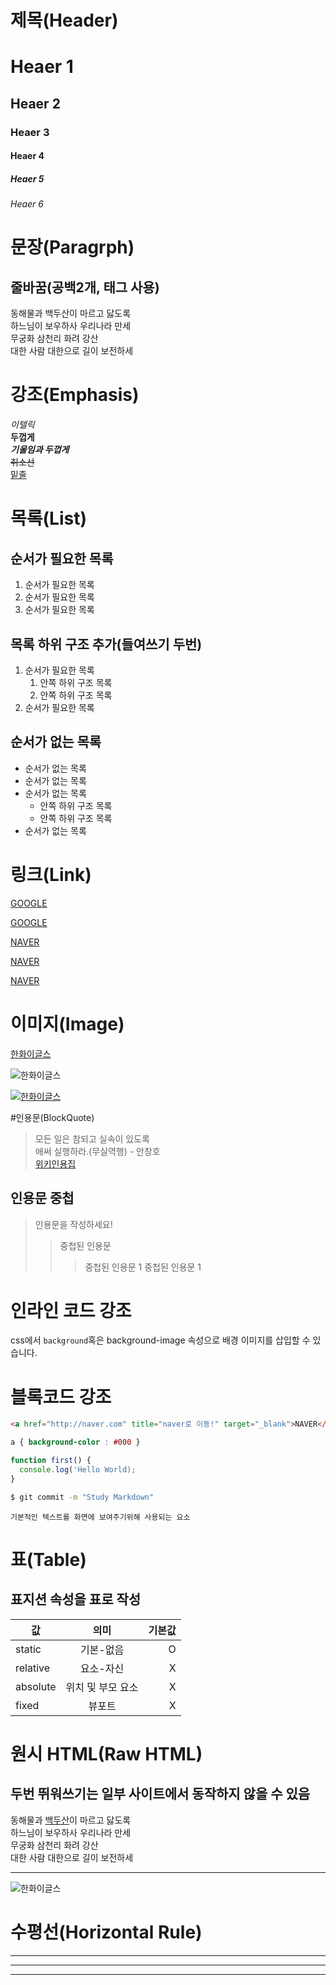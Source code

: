 # 제목(Header)
# Heaer 1
## Heaer 2
### Heaer 3
#### Heaer 4
##### Heaer 5
###### Heaer 6

# 문장(Paragrph)
## 줄바꿈(공백2개, 태그 사용)
동해물과 백두산이 마르고 닳도록  
하느님이 보우하사 우리나라 만세<br />
무궁화 삼천리 화려 강산<br />
대한 사람 대한으로 길이 보전하세

# 강조(Emphasis)
_이텔릭_<br />
**두껍게**  
**_기울임과 두껍게_**  
~~취소선~~  
<u>밑줄</u>

# 목록(List)
## 순서가 필요한 목록
1. 순서가 필요한 목록
1. 순서가 필요한 목록
1. 순서가 필요한 목록
## 목록 하위 구조 추가(들여쓰기 두번)
1. 순서가 필요한 목록
    1. 안쪽 하위 구조 목록
    1. 안쪽 하위 구조 목록
1. 순서가 필요한 목록

## 순서가 없는 목록
- 순서가 없는 목록
- 순서가 없는 목록
- 순서가 없는 목록
    - 안쪽 하위 구조 목록
    - 안쪽 하위 구조 목록
- 순서가 없는 목록

# 링크(Link)
<a href="http://google.com">GOOGLE</a>

[GOOGLE](http://google.com)

<a href="http://naver.com" title="naver로 이동!">NAVER</a>

[NAVER](http://naver.com "naver로 이동!")

<a href="http://naver.com" title="naver로 이동!" target="_blank">NAVER</a>

# 이미지(Image)
[한화이글스](https://encrypted-tbn0.gstatic.com/images?q=tbn:ANd9GcRA3OB9GGPNCf5QURENHOZGSx9xPvHyHpikF1mx1b6Ls9m6xymfh38-sw4aNIFp34CiP_k&usqp=CAU)  

![한화이글스](https://encrypted-tbn0.gstatic.com/images?q=tbn:ANd9GcRA3OB9GGPNCf5QURENHOZGSx9xPvHyHpikF1mx1b6Ls9m6xymfh38-sw4aNIFp34CiP_k&usqp=CAU)

[![한화이글스](https://encrypted-tbn0.gstatic.com/images?q=tbn:ANd9GcRA3OB9GGPNCf5QURENHOZGSx9xPvHyHpikF1mx1b6Ls9m6xymfh38-sw4aNIFp34CiP_k&usqp=CAU)](https://www.hanwhaeagles.co.kr/index.do)

#인용문(BlockQuote)
> 모든 일은 참되고 실속이 있도록 <br />애써 실행하라.(무실역행) - 안창호  
> [위키인용집](https://ko.wikiquote.org/wiki/%EB%AA%85%EC%96%B8)

## 인용문 중첩
> 인용문을 작성하세요!
>> 중첩된 인용문
>>> 중첩된 인용문 1
>>> 중첩된 인용문 1

# 인라인 코드 강조
css에서 `background`혹은 background-image 속성으로 배경 이미지를 삽입할 수 있습니다.

# 블록코드 강조
```html
<a href="http://naver.com" title="naver로 이동!" target="_blank">NAVER</a>
```
```css
a { background-color : #000 }
```
```javascript
function first() {
  console.log('Hello World);
}
```
```bash
$ git commit -m "Study Markdown"
```
```plaintext
기본적인 텍스트를 화면에 보여주기위해 사용되는 요소
```

# 표(Table)
## 표지션 속성을 표로 작성
값 | 의미 | 기본값
--|:--:|--:
static | 기본-없음 | O
relative | 요소-자신 | X
absolute | 위치 및 부모 요소 | X
fixed | 뷰포트 | X

# 원시 HTML(Raw HTML)
## 두번 뛰워쓰기는 일부 사이트에서 동작하지 않을 수 있음

동해물과 <span style="text-decoration:underline">백두산</span>이 마르고 닳도록  
하느님이 보우하사 우리나라 만세<br />
무궁화 삼천리 화려 강산<br />
대한 사람 대한으로 길이 보전하세

___

<img src="https://encrypted-tbn0.gstatic.com/images?q=tbn:ANd9GcRA3OB9GGPNCf5QURENHOZGSx9xPvHyHpikF1mx1b6Ls9m6xymfh38-sw4aNIFp34CiP_k&usqp=CAU)" alt="한화이글스">

# 수평선(Horizontal Rule)
---
___
***